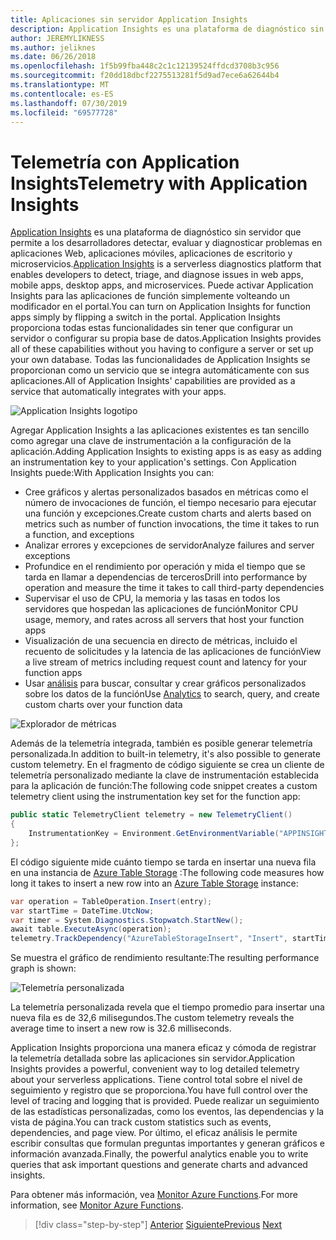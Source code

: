 ```yaml
---
title: Aplicaciones sin servidor Application Insights
description: Application Insights es una plataforma de diagnóstico sin servidor que permite a los desarrolladores detectar, evaluar y diagnosticar problemas en aplicaciones Web, aplicaciones móviles, aplicaciones de escritorio y microservicios.
author: JEREMYLIKNESS
ms.author: jeliknes
ms.date: 06/26/2018
ms.openlocfilehash: 1f5b99fba448c2c1c12139524ffdcd3708b3c956
ms.sourcegitcommit: f20dd18dbcf2275513281f5d9ad7ece6a62644b4
ms.translationtype: MT
ms.contentlocale: es-ES
ms.lasthandoff: 07/30/2019
ms.locfileid: "69577728"
---
```

# <a name="telemetry-with-application-insights"></a><span data-ttu-id="33f64-103">Telemetría con Application Insights</span><span class="sxs-lookup"><span data-stu-id="33f64-103">Telemetry with Application Insights</span></span>

<span data-ttu-id="33f64-104">[Application Insights](https://docs.microsoft.com/azure/application-insights) es una plataforma de diagnóstico sin servidor que permite a los desarrolladores detectar, evaluar y diagnosticar problemas en aplicaciones Web, aplicaciones móviles, aplicaciones de escritorio y microservicios.</span><span class="sxs-lookup"><span data-stu-id="33f64-104">[Application Insights](https://docs.microsoft.com/azure/application-insights) is a serverless diagnostics platform that enables developers to detect, triage, and diagnose issues in web apps, mobile apps, desktop apps, and microservices.</span></span> <span data-ttu-id="33f64-105">Puede activar Application Insights para las aplicaciones de función simplemente volteando un modificador en el portal.</span><span class="sxs-lookup"><span data-stu-id="33f64-105">You can turn on Application Insights for function apps simply by flipping a switch in the portal.</span></span> <span data-ttu-id="33f64-106">Application Insights proporciona todas estas funcionalidades sin tener que configurar un servidor o configurar su propia base de datos.</span><span class="sxs-lookup"><span data-stu-id="33f64-106">Application Insights provides all of these capabilities without you having to configure a server or set up your own database.</span></span> <span data-ttu-id="33f64-107">Todas las funcionalidades de Application Insights se proporcionan como un servicio que se integra automáticamente con sus aplicaciones.</span><span class="sxs-lookup"><span data-stu-id="33f64-107">All of Application Insights' capabilities are provided as a service that automatically integrates with your apps.</span></span>

![Application Insights logotipo](./media/application-insights-logo.png)

<span data-ttu-id="33f64-109">Agregar Application Insights a las aplicaciones existentes es tan sencillo como agregar una clave de instrumentación a la configuración de la aplicación.</span><span class="sxs-lookup"><span data-stu-id="33f64-109">Adding Application Insights to existing apps is as easy as adding an instrumentation key to your application's settings.</span></span> <span data-ttu-id="33f64-110">Con Application Insights puede:</span><span class="sxs-lookup"><span data-stu-id="33f64-110">With Application Insights you can:</span></span>

* <span data-ttu-id="33f64-111">Cree gráficos y alertas personalizados basados en métricas como el número de invocaciones de función, el tiempo necesario para ejecutar una función y excepciones.</span><span class="sxs-lookup"><span data-stu-id="33f64-111">Create custom charts and alerts based on metrics such as number of function invocations, the time it takes to run a function, and exceptions</span></span>
* <span data-ttu-id="33f64-112">Analizar errores y excepciones de servidor</span><span class="sxs-lookup"><span data-stu-id="33f64-112">Analyze failures and server exceptions</span></span>
* <span data-ttu-id="33f64-113">Profundice en el rendimiento por operación y mida el tiempo que se tarda en llamar a dependencias de terceros</span><span class="sxs-lookup"><span data-stu-id="33f64-113">Drill into performance by operation and measure the time it takes to call third-party dependencies</span></span>
* <span data-ttu-id="33f64-114">Supervisar el uso de CPU, la memoria y las tasas en todos los servidores que hospedan las aplicaciones de función</span><span class="sxs-lookup"><span data-stu-id="33f64-114">Monitor CPU usage, memory, and rates across all servers that host your function apps</span></span>
* <span data-ttu-id="33f64-115">Visualización de una secuencia en directo de métricas, incluido el recuento de solicitudes y la latencia de las aplicaciones de función</span><span class="sxs-lookup"><span data-stu-id="33f64-115">View a live stream of metrics including request count and latency for your function apps</span></span>
* <span data-ttu-id="33f64-116">Usar [análisis](https://docs.microsoft.com/azure/application-insights/app-insights-analytics) para buscar, consultar y crear gráficos personalizados sobre los datos de la función</span><span class="sxs-lookup"><span data-stu-id="33f64-116">Use [Analytics](https://docs.microsoft.com/azure/application-insights/app-insights-analytics) to search, query, and create custom charts over your function data</span></span>

![Explorador de métricas](./media/metrics-explorer.png)

<span data-ttu-id="33f64-118">Además de la telemetría integrada, también es posible generar telemetría personalizada.</span><span class="sxs-lookup"><span data-stu-id="33f64-118">In addition to built-in telemetry, it's also possible to generate custom telemetry.</span></span> <span data-ttu-id="33f64-119">En el fragmento de código siguiente se crea un cliente de telemetría personalizado mediante la clave de instrumentación establecida para la aplicación de función:</span><span class="sxs-lookup"><span data-stu-id="33f64-119">The following code snippet creates a custom telemetry client using the instrumentation key set for the function app:</span></span>

```csharp
public static TelemetryClient telemetry = new TelemetryClient()
{
    InstrumentationKey = Environment.GetEnvironmentVariable("APPINSIGHTS_INSTRUMENTATIONKEY")
};
```

<span data-ttu-id="33f64-120">El código siguiente mide cuánto tiempo se tarda en insertar una nueva fila en una instancia de [Azure Table Storage](https://docs.microsoft.com/azure/cosmos-db/table-storage-overview) :</span><span class="sxs-lookup"><span data-stu-id="33f64-120">The following code measures how long it takes to insert a new row into an [Azure Table Storage](https://docs.microsoft.com/azure/cosmos-db/table-storage-overview) instance:</span></span>

```csharp
var operation = TableOperation.Insert(entry);
var startTime = DateTime.UtcNow;
var timer = System.Diagnostics.Stopwatch.StartNew();
await table.ExecuteAsync(operation);
telemetry.TrackDependency("AzureTableStorageInsert", "Insert", startTime, timer.Elapsed, true);
```

<span data-ttu-id="33f64-121">Se muestra el gráfico de rendimiento resultante:</span><span class="sxs-lookup"><span data-stu-id="33f64-121">The resulting performance graph is shown:</span></span>

![Telemetría personalizada](./media/custom-telemetry.png)

<span data-ttu-id="33f64-123">La telemetría personalizada revela que el tiempo promedio para insertar una nueva fila es de 32,6 milisegundos.</span><span class="sxs-lookup"><span data-stu-id="33f64-123">The custom telemetry reveals the average time to insert a new row is 32.6 milliseconds.</span></span>

<span data-ttu-id="33f64-124">Application Insights proporciona una manera eficaz y cómoda de registrar la telemetría detallada sobre las aplicaciones sin servidor.</span><span class="sxs-lookup"><span data-stu-id="33f64-124">Application Insights provides a powerful, convenient way to log detailed telemetry about your serverless applications.</span></span> <span data-ttu-id="33f64-125">Tiene control total sobre el nivel de seguimiento y registro que se proporciona.</span><span class="sxs-lookup"><span data-stu-id="33f64-125">You have full control over the level of tracing and logging that is provided.</span></span> <span data-ttu-id="33f64-126">Puede realizar un seguimiento de las estadísticas personalizadas, como los eventos, las dependencias y la vista de página.</span><span class="sxs-lookup"><span data-stu-id="33f64-126">You can track custom statistics such as events, dependencies, and page view.</span></span> <span data-ttu-id="33f64-127">Por último, el eficaz análisis le permite escribir consultas que formulan preguntas importantes y generan gráficos e información avanzada.</span><span class="sxs-lookup"><span data-stu-id="33f64-127">Finally, the powerful analytics enable you to write queries that ask important questions and generate charts and advanced insights.</span></span>

<span data-ttu-id="33f64-128">Para obtener más información, vea [Monitor Azure Functions](https://docs.microsoft.com/azure/azure-functions/functions-monitoring).</span><span class="sxs-lookup"><span data-stu-id="33f64-128">For more information, see [Monitor Azure Functions](https://docs.microsoft.com/azure/azure-functions/functions-monitoring).</span></span>

>[!div class="step-by-step"]
><span data-ttu-id="33f64-129">[Anterior](azure-functions.md)
>[Siguiente](logic-apps.md)</span><span class="sxs-lookup"><span data-stu-id="33f64-129">[Previous](azure-functions.md)
[Next](logic-apps.md)</span></span>
